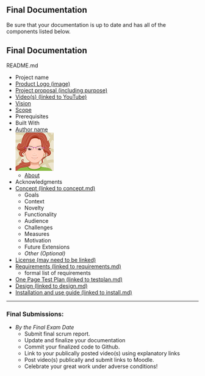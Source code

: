 ## Final Documentation

Be sure that your documentation is up to date and has all of the components listed below.

## Final Documentation

README.md
- Project name
- [Product Logo (image)](r07-logo.md)
- [Project proposal (including purpose)](r01-project-concept.md)
- [Video(s) (linked to YouTube)](fp-video-and-finalizing.md)
- [Vision](r02-scope.md)
- [Scope](r02-scope.md)
- Prerequisites
- Built With
- [Author name](r09-website.md)
- ![Jan Avatar](jp-avatar-sm.png)
  - [About](r08-about.md)
- Acknowledgments
- [Concept (linked to concept.md)](r01-project-concept.md)
  - Goals
  - Context
  - Novelty
  - Functionality
  - Audience
  - Challenges
  - Measures
  - Motivation
  - Future Extensions
  - *Other (Optional)*
- [License (may need to be linked)](r11-licensing.md)
- [Requirements (linked to requirements.md)](r03-requirements.md)
  - formal list of requirements
- [One Page Test Plan (linked to testplan.md)](r10-testing1.md)
- [Design (linked to design.md)](r05-design2.md)
- [Installation and use guide (linked to install.md)](r12-install.md)

---

### Final Submissions:
- *By the Final Exam Date*
  - Submit final scrum report.
  - Update and finalize your documentation
  - Commit your finalized code to Github.
  - Link to your publically posted video(s) using explanatory links
  - Post video(s) publically and submit links to Moodle.
  - Celebrate your great work under adverse conditions!
